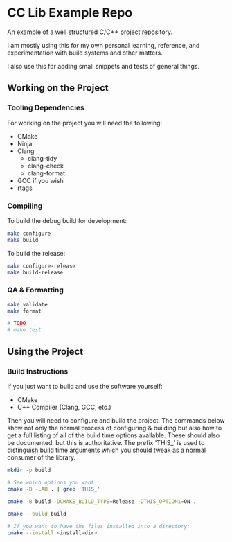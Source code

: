 # CC Lib Example Repo

An example of a well structured C/C++ project repository.

I am mostly using this for my own personal learning, reference, and
experimentation with build systems and other matters.

I also use this for adding small snippets and tests of general things.

## Working on the Project

### Tooling Dependencies

For working on the project you will need the following:

- CMake
- Ninja
- Clang
  - clang-tidy
  - clang-check
  - clang-format
- GCC if you wish
- rtags

### Compiling

To build the debug build for development:

```sh
make configure
make build
```

To build the release:

``` sh
make configure-release
make build-release
```

### QA & Formatting

``` sh
make validate
make format

# TODO
# make test
```

## Using the Project

### Build Instructions

If you just want to build and use the software yourself:

- CMake
- C++ Compiler (Clang, GCC, etc.)

Then you will need to configure and build the project. The commands below show
not only the normal process of configuring & building but also how to get a full
listing of all of the build time options available. These should also be
documented, but this is authoritative. The prefix 'THIS_' is used to distinguish
build time arguments which you should tweak as a normal consumer of the library.

``` sh
mkdir -p build

# See which options you want
cmake -B -LAH . | grep 'THIS_'

cmake -B build -DCMAKE_BUILD_TYPE=Release -DTHIS_OPTION1=ON .

cmake --build build

# If you want to have the files installed into a directory:
cmake --install <install-dir>
```
